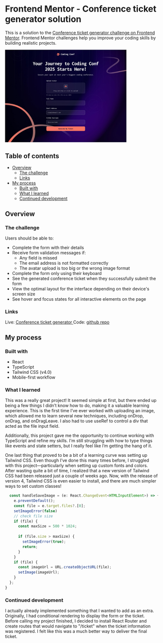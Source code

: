 # Frontend Mentor - Conference ticket generator solution

This is a solution to the [Conference ticket generator challenge on Frontend Mentor](https://www.frontendmentor.io/challenges/conference-ticket-generator-oq5gFIU12w). Frontend Mentor challenges help you improve your coding skills by building realistic projects. 

<img src="./design/desktop-design-form.jpg" alt="desktop" width="400"/>

## Table of contents
 
- [Overview](#overview)
  - [The challenge](#the-challenge)
  - [Links](#links)
- [My process](#my-process)
  - [Built with](#built-with)
  - [What I learned](#what-i-learned)
  - [Continued development](#continued-development)


## Overview

### The challenge

Users should be able to:

- Complete the form with their details
- Receive form validation messages if:
  - Any field is missed
  - The email address is not formatted correctly
  - The avatar upload is too big or the wrong image format
- Complete the form only using their keyboard
- See the generated conference ticket when they successfully submit the form
- View the optimal layout for the interface depending on their device's screen size
- See hover and focus states for all interactive elements on the page

### Links

Live: [Conference ticket generator ](https://conference-ticket-gm.vercel.app)
Code: [github repo](https://github.com/minezzig/conference-ticket)

## My process

### Built with

- React
- TypeScript
- Tailwind CSS (v4.0)
- Mobile-first workflow

### What I learned
This was a really great project! It seemed simple at first, but there ended up being a few things I didn’t know how to do, making it a valuable learning experience. This is the first time I’ve ever worked with uploading an image, which allowed me to learn several new techniques, including onDrop, onDrag, and onDragLeave. I also had to use useRef to control a div that acted as the file input field.

Additionally, this project gave me the opportunity to continue working with TypeScript and refine my skills. I'm still struggling with how to type things like events and state setters, but I really feel like I’m getting the hang of it.

One last thing that proved to be a bit of a learning curve was setting up Tailwind CSS. Even though I’ve done this many times before, I struggled with this project—particularly when setting up custom fonts and colors. After wasting quite a bit of time, I realized that a new version of Tailwind CSS had been released just a couple of weeks ago. Now, with the release of version 4, Tailwind CSS is even easier to install, and there are much simpler ways to set custom classes!


```js
  const handleSaveImage = (e: React.ChangeEvent<HTMLInputElement>) => {
    e.preventDefault();
    const file = e.target.files?.[0];
    setImageError(false)
    // check file size
    if (file) {
      const maxSize = 500 * 1024;

      if (file.size > maxSize) {
        setImageError(true);
        return;
      }
    }
    if (file) {
      const imageUrl = URL.createObjectURL(file);
      setImage(imageUrl);
    }
  };
}
```

### Continued development
I actually already implemented something that I wanted to add as an extra. Originally, I had conditional rendering to display the form or the ticket. Before calling my project finished, I decided to install React Router and create routes that would navigate to "/ticket" when the ticket information was registered. I felt like this was a much better way to deliver the final ticket.
